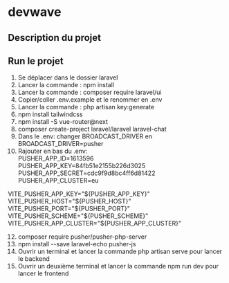 # devwave
## Description du projet

## Run le projet
1. Se déplacer dans le dossier laravel
2. Lancer la commande : npm install
3. Lancer la commande : composer require laravel/ui
5. Copier/coller .env.example et le renommer en .env
6. Lancer la commande : php artisan key:generate
7. npm install tailwindcss
8. npm install -S vue-router@next
9. composer create-project laravel/laravel laravel-chat
10. Dans le .env: changer BROADCAST_DRIVER en BROADCAST_DRIVER=pusher
11. Rajouter en bas du .env:  
PUSHER_APP_ID=1613596  
PUSHER_APP_KEY=84fb51e2155b226d3025  
PUSHER_APP_SECRET=cdc9f9d8bc4ff6d81422  
PUSHER_APP_CLUSTER=eu  

VITE_PUSHER_APP_KEY="${PUSHER_APP_KEY}"  
VITE_PUSHER_HOST="${PUSHER_HOST}"  
VITE_PUSHER_PORT="${PUSHER_PORT}"  
VITE_PUSHER_SCHEME="${PUSHER_SCHEME}"  
VITE_PUSHER_APP_CLUSTER="${PUSHER_APP_CLUSTER}"  

12. composer require pusher/pusher-php-server
13. npm install --save laravel-echo pusher-js
14. Ouvrir un terminal et lancer la commande php artisan serve pour lancer le backend
15. Ouvrir un deuxième terminal et lancer la commande npm run dev pour lancer le frontend
